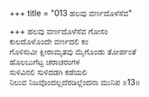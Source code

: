 +++
title = "013 ಹಲವು ವರ್ಣದೊಳೆಸೆವ"

+++
ಹಲವು ವರ್ಣದೊಳೆಸೆವ ಗೋಸಂ  
ಕುಲದೊಳೊಂದೇ ವರ್ಣದಲಿ ಕಂ  
ಗೊಳಿಸುವೀ ಕ್ಷೀರಾಮೃತವು ಮೈಗೊಂಡು ತೋರ್ಪಂತೆ   
ಹೊಲಬುಗೆಟ್ಟ ಚರಾಚರಂಗಳ   
ಸುಳಿವಿನಲಿ ಸುಳಿದಡಗಿ ಕಡೆಯಲಿ   
ನಿಲುವ ನಿಜವೊಂದಲ್ಲದೆರಡಿಲ್ಲೆಂದನಾ ಮುನಿಪ   ॥13॥